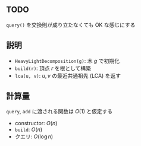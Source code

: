## TODO

`query()` を交換則が成り立たなくても OK な感じにする

## 説明

- `HeavyLightDecomposition(g)`: 木 $g$ で初期化
- `build(r)`: 頂点 $r$ を根として構築
- `lca(u, v)`: $u,v$ の最近共通祖先 $(\mathrm{LCA})$ を返す

## 計算量

`query`, `add` に渡される関数は $O(1)$ と仮定する

- constructor: $O(n)$
- `build`: $O(n)$
- クエリ: $O(\log n)$